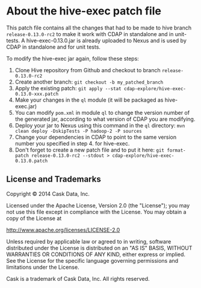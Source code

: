 # About the hive-exec patch file

This patch file contains all the changes that had to be made to hive branch `release-0.13.0-rc2`
to make it work with CDAP in standalone and in unit-tests.
A hive-exec-0.13.0.jar is already uploaded to Nexus and is used by CDAP in
standalone and for unit tests.

To modify the hive-exec jar again, follow these steps:

1. Clone Hive repository from Github and checkout to branch `release-0.13.0-rc2`
2. Create another branch: ``git checkout -b my_patched_branch``
3. Apply the existing patch:
  ``git apply --stat cdap-explore/hive-exec-0.13.0-xxx.patch``
3. Make your changes in the ``ql`` module (it will be packaged as hive-exec.jar)
4. You can modify ``pom.xml`` in module ``ql`` to change the version number of the generated jar, according
to what version of CDAP you are modifying.
5. Deploy your jar to Nexus using this command in the ``ql`` directory:
  ``mvn clean deploy -DskipTests -P hadoop-2 -P sources``
6. Change your dependencies in CDAP to point to the same version number you specified in
   step 4. for hive-exec.
7. Don't forget to create a new patch file and to put it here:
  ``git format-patch release-0.13.0-rc2 --stdout > cdap-explore/hive-exec-0.13.0.patch``
  
## License and Trademarks

Copyright © 2014 Cask Data, Inc.

Licensed under the Apache License, Version 2.0 (the "License"); you may not use this file except
in compliance with the License. You may obtain a copy of the License at

http://www.apache.org/licenses/LICENSE-2.0

Unless required by applicable law or agreed to in writing, software distributed under the 
License is distributed on an "AS IS" BASIS, WITHOUT WARRANTIES OR CONDITIONS OF ANY KIND, 
either express or implied. See the License for the specific language governing permissions 
and limitations under the License.

Cask is a trademark of Cask Data, Inc. All rights reserved.
